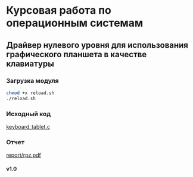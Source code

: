 # Курсовая работа по операционным системам

## Драйвер нулевого уровня для использования графического планшета в качестве клавиатуры

### Загрузка модуля

```sh
chmod +x reload.sh
./reload.sh
```

### Исходный код

[keyboard_tablet.c](keyboard_tablet.c)

### Отчет

[report/rpz.pdf](report/rpz.pdf)

#### v1.0
